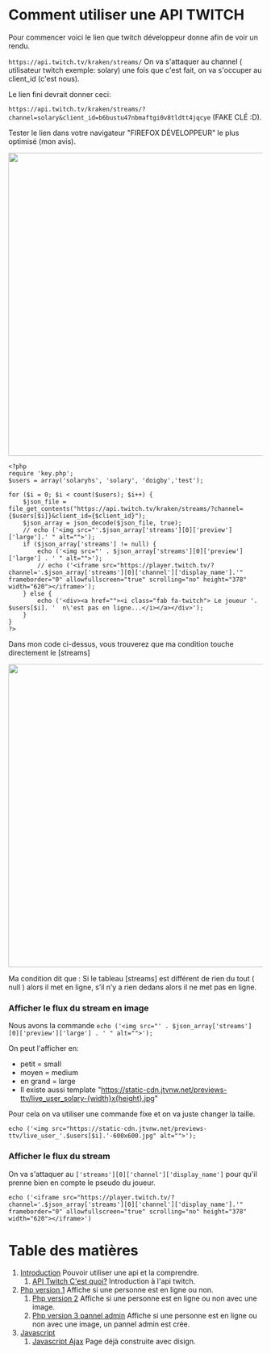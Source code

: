 # Comment utiliser une API TWITCH


Pour commencer voici le lien que twitch développeur donne afin de voir un rendu.

```https://api.twitch.tv/kraken/streams/``` On va s'attaquer au channel ( utilisateur twitch exemple: solary) une fois que c'est fait, on va s'occuper au client_id (c'est nous).

Le lien fini devrait donner ceci: 

```https://api.twitch.tv/kraken/streams/?channel=solary&client_id=b6bustu47nbmaftgi0v8tldtt4jqcye``` (FAKE CLÉ :D).   


Tester le lien dans votre navigateur "FIREFOX DÉVELOPPEUR" le plus optimisé (mon avis).

<img src="../img/4.png" height="600" />


``` 
<?php
require 'key.php';
$users = array('solaryhs', 'solary', 'doigby','test');

for ($i = 0; $i < count($users); $i++) {
    $json_file = file_get_contents("https://api.twitch.tv/kraken/streams/?channel={$users[$i]}&client_id={$client_id}");
    $json_array = json_decode($json_file, true);
    // echo ('<img src="'.$json_array['streams'][0]['preview']['large'].' " alt="">');
    if ($json_array['streams'] != null) {
        echo ('<img src="' . $json_array['streams'][0]['preview']['large'] . ' " alt="">');
        // echo ('<iframe src="https://player.twitch.tv/?channel='.$json_array['streams'][0]['channel']['display_name'].'" frameborder="0" allowfullscreen="true" scrolling="no" height="378" width="620"></iframe>');
    } else {
        echo ('<div><a href=""><i class="fab fa-twitch"> Le joueur '. $users[$i]. '  n\'est pas en ligne...</i></a></div>');
    }
}
?> 
```

Dans mon code ci-dessus, vous trouverez que ma condition touche directement le [streams]

<img src="../img/5.png" height="600" />


Ma condition dit que : Si le tableau [streams] est différent de rien du tout ( null ) alors il met en ligne, s’il n’y a rien dedans alors il ne met pas en ligne.

### Afficher le flux du stream en image

Nous avons la commande ``` echo ('<img src="' . $json_array['streams'][0]['preview']['large'] . ' " alt="">'); ```

On peut l'afficher en:

- petit = small
- moyen = medium
- en grand = large
- Il existe aussi template	"https://static-cdn.jtvnw.net/previews-ttv/live_user_solary-{width}x{height}.jpg"

Pour cela on va utiliser une commande fixe et on va juste changer la taille.

 ```echo ('<img src="https://static-cdn.jtvnw.net/previews-ttv/live_user_'.$users[$i].'-600x600.jpg" alt="">');```

 ### Afficher le flux du stream

On va s'attaquer au ```['streams'][0]['channel']['display_name']``` pour qu'il prenne bien en compte le pseudo du joueur.

 ```echo ('<iframe src="https://player.twitch.tv/?channel='.$json_array['streams'][0]['channel']['display_name'].'" frameborder="0" allowfullscreen="true" scrolling="no" height="378" width="620"></iframe>')```   
 
 
 
 # Table des matières

1. [Introduction](#Introduction) Pouvoir utiliser une api et la comprendre.
    1. [API Twitch C'est quoi?](../API) Introduction à l'api twitch.
2. [Php version 1](../v1) Affiche si une personne est en ligne ou non.
    1. [Php version 2](../v2) Affiche si une personne est en ligne ou non avec une image.
    2. [Php version 3 pannel admin](../v3%20admin) Affiche si une personne est en ligne ou non avec une image, un pannel admin est crée.
3. [Javascript](../javascript)
    1. [Javascript Ajax](../javascript/v1) Page déjà construite avec disign.
